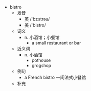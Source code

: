 - bistro
  - 发音
    - 英 /'bɪːstrəu/
    - 美 /'bistro/
  - 词义
    - n. 小酒馆；小餐馆
      - a small restaurant or bar
  - 近义词
    - n. 小酒馆
      - pothouse
      - grogshop
  - 例句
    - a French bistro 一间法式小餐馆
  - 补充